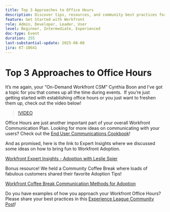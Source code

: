 ```yaml
---
title: Top 3 Approaches to Office Hours
description: Discover tips, resources, and community best practices for running effective Adobe Workfront Office Hours to boost adoption and engagement.
feature: Get Started with Workfront
role: Admin, Developer, Leader, User
level: Beginner, Intermediate, Experienced
doc-type: Event
duration: 255
last-substantial-update: 2025-08-08
jira: KT-18641
---
```


# Top 3 Approaches to Office Hours

It’s me again, your “On-Demand Workfront CSM” Cynthia Boon and I’ve got a topic for you that comes up all the time during events.  If you’re just getting started with establishing office hours or you just want to freshen them up, check out the video below! 

>[!VIDEO](https://video.tv.adobe.com/v/3470053/?learn=on&enablevpops)

Office Hours are just another important part of your overall Workfront Communication Plan. Looking for more ideas on communicating with your users? Check out the [End User Communications Cookbook](https://experienceleaguecommunities.adobe.com/t5/workfront-blogs/introducing-the-end-user-communications-cookbook/ba-p/607439)!

And as promised, here is the link to Expert Insights where we discussed some ideas on how to bring fun to Workfront Adoption. 

[Workfront Expert Insights - Adoption with Leslie Spier](https://experienceleaguecommunities.adobe.com/t5/workfront-discussions/video-august-2023-workfront-expert-insights-adoption-with-leslie/m-p/613314#M2588)

Bonus resource! We held a Community Coffee Break where loads of fabulous customers shared their favorite Adoption Tips! 

[Workfront Coffee Break Communication Methods for Adoption](https://experienceleaguecommunities.adobe.com/t5/workfront-events/workfront-coffee-break-10-26-8-30am-9-30am-pdt-communication/ev-p/621879)

Do you have examples of how you approach your Workfront Office Hours? Please share your best practices in this [Experience League Community Post](https://experienceleaguecommunities.adobe.com/t5/workfront-discussions/video-top-3-approaches-to-office-hours/td-p/713391)!


